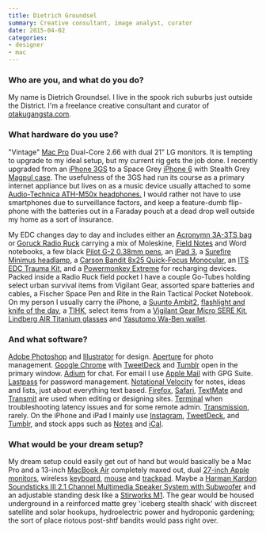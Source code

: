 ```yaml
---
title: Dietrich Groundsel
summary: Creative consultant, image analyst, curator
date: 2015-04-02
categories:
- designer
- mac
---
```


### Who are you, and what do you do?

My name is Dietrich Groundsel. I live in the spook rich suburbs just outside the District. I'm a freelance creative consultant and curator of [otakugangsta.com](http://otakugangsta.com "Dietrich's website.").

### What hardware do you use?

"Vintage" [Mac Pro][mac-pro] Dual-Core 2.66 with dual 21" LG monitors. It is tempting to upgrade to my ideal setup, but my current rig gets the job done. I recently upgraded from an [iPhone 3GS][iphone-3gs] to a Space Grey [iPhone 6][iphone-6] with Stealth Grey [Magpul case][field-case-iphone-6]. The usefulness of the 3GS had run its course as a primary internet appliance but lives on as a music device usually attached to some [Audio-Technica ATH-M50x headphones.][ath-m50x] I would rather not have to use smartphones due to surveillance factors, and keep a feature-dumb flip-phone with the batteries out in a Faraday pouch at a dead drop well outside my home as a sort of insurance.

My EDC changes day to day and includes either an [Acronymn 3A-3TS bag][3a-3ts] or [Goruck Radio Ruck][radio-ruck] carrying a mix of Moleskine, [Field Notes][field-notes] and Word notebooks, a few black [Pilot G-2 0.38mm pens][g2.2], an [iPad 3][ipad-3], a [Surefire Minimus headlamp][minimus], a [Carson Bandit 8x25 Quick-Focus Monocular][bandit-8x25], an [ITS EDC Trauma Kit][edc-trauma-kit], and a [Powermonkey Extreme][powermonkey-extreme-12v] for recharging devices. Packed inside a Radio Ruck field pocket I have a couple Go-Tubes holding select urban survival items from Vigilant Gear, assorted spare batteries and cables, a Fischer Space Pen and Rite in the Rain Tactical Pocket Notebook. On my person I usually carry the iPhone, a [Suunto Ambit2][ambit2], [flashlight and knife of the day](https://instagram.com/p/RgS0Y1hWUB/ "A photo of Dietrich's flashlight and knife."), a [TIHK][], select items from a [Vigilant Gear Micro SERE Kit][micro-sere-kit], [Lindberg AIR Titanium glasses][air] and [Yasutomo Wa-Ben wallet][wa-ben].

### And what software?

[Adobe Photoshop][photoshop] and [Illustrator][] for design. [Aperture][] for photo management. [Google Chrome][chrome] with [TweetDeck][] and [Tumblr][] open in the primary window. [Adium][] for chat. For email I use [Apple Mail][mail] with GPG Suite. [Lastpass][] for password management. [Notational Velocity][notational-velocity] for notes, ideas and lists, just about everything text based. [Firefox][], [Safari][], [TextMate][] and [Transmit][] are used when editing or designing sites. [Terminal][] when troubleshooting latency issues and for some remote admin. [Transmission][], rarely. On the iPhone and iPad I mainly use [Instagram][instagram-ios], [TweetDeck][tweetdeck-ios], and [Tumblr][tumblr-ios], and stock apps such as [Notes][] and [iCal][].

### What would be your dream setup?

My dream setup could easily get out of hand but would basically be a Mac Pro and a 13-inch [MacBook Air][macbook-air] completely maxed out, dual [27-inch Apple monitors][thunderbolt-display], wireless [keyboard][], [mouse][magic-mouse] and [trackpad][magic-trackpad]. Maybe a [Harman Kardon Soundsticks III 2.1 Channel Multimedia Speaker System with Subwoofer][soundsticks-iii] and an adjustable standing desk like a [Stirworks M1][stir-kinetic-desk-m1]. The gear would be housed underground in a reinforced matte grey 'iceberg stealth shack' with discreet satellite and solar hookups, hydroelectric power and hydroponic gardening; the sort of place riotous post-shtf bandits would pass right over.

[3a-3ts]: http://acrnm.com/product.php?id=532 "A bag."
[adium]: https://en.wikipedia.org/wiki/Adium "A multi-protocol chat application for the Mac."
[air]: http://web.archive.org/web/20190506063742/https://lindberg.com/showroom/men/air "Titanium eyeglasses."
[ambit2]: https://www.suunto.com/en-US/Products/Sports-Watches/Suunto-Ambit2/Suunto-Ambit2-Black/ "A GPS-powered sports watch."
[aperture]: https://en.wikipedia.org/wiki/Aperture_(software) "Photo editing and management software for Mac OS X."
[ath-m50x]: http://web.archive.org/web/20230724192127/https://www.audio-technica.com/en-us/ath-m50x "Over-the-ear headphones."
[bandit-8x25]: http://web.archive.org/web/20150417020014/http://www.amazon.com:80/Carson-Bandit-Quick-Focus-Monocular-BA-825/dp/B0000XOB7U "A monocular."
[chrome]: https://www.google.com/intl/en/chrome/ "A WebKit-based browser, where each tab runs in its own thread."
[edc-trauma-kit]: http://web.archive.org/web/20160419235230/https://store.itstactical.com/its-edc-trauma-kit.html "A pocket trauma kit."
[field-case-iphone-6]: https://www.magpul.com/products/magpul™-field-case-–-iphone®-6 "A case for the iPhone 6."
[field-notes]: https://fieldnotesbrand.com/ "A brand of notebooks."
[firefox]: https://www.mozilla.org/en-US/firefox/new/ "A cross-platform open-source web browser."
[g2.2]: https://www.jetpens.com/Pilot-G2-Original-Gel-Pens/ct/610 "A pen."
[ical]: https://en.wikipedia.org/wiki/Calendar_(Apple) "The calendar software included with macOS."
[illustrator]: https://www.adobe.com/products/illustrator.html "A vector graphics editor."
[instagram-ios]: https://apps.apple.com/us/app/instagram/id389801252 "A photo taking/sharing app."
[ipad-3]: https://www.apple.com/ipad/ "A tablet device with a retina display."
[iphone-3gs]: https://en.wikipedia.org/wiki/IPhone_3GS "A 3 megapixel smartphone."
[iphone-6]: https://en.wikipedia.org/wiki/IPhone_6 "A smartphone."
[keyboard]: https://www.apple.com/us/shop/goto/mac/accessories "The keyboard."
[lastpass]: https://www.lastpass.com/ "A password manager."
[mac-pro]: https://www.apple.com/mac-pro/ "The Intel-based Mac tower computer."
[macbook-air]: https://www.apple.com/macbook-air/ "A very thin laptop."
[magic-mouse]: https://en.wikipedia.org/wiki/Magic_Mouse "A multi-touch mouse."
[magic-trackpad]: https://en.wikipedia.org/wiki/Magic_Trackpad "A trackpad for desktop machines."
[mail]: https://en.wikipedia.org/wiki/Mail_(application) "The default Mac OS X mail client."
[micro-sere-kit]: http://monderno.com/news/vigilant-gear-micro-sere-kit/ "A survival and escape kit."
[minimus]: http://web.archive.org/web/20151114233726/http://www.surefire.com:80/illumination/headlamps/minimus.html "A headlamp."
[notational-velocity]: https://notational.net/ "A clever note-taking app for the Mac."
[notes]: https://en.wikipedia.org/wiki/Notes_(Apple) "A note-taking application included with Mac OS X."
[photoshop]: https://www.adobe.com/products/photoshop.html "A bitmap image editor."
[powermonkey-extreme-12v]: http://web.archive.org/web/20160920053108/https://www.powertraveller.com/en/shop/portable-chargers/outdoor-adventure/powermonkey-extreme-12v/ "A solar-powered charger."
[radio-ruck]: https://blog.goruck.com/gear/radio-ruck-explained/ "A rugged backpack."
[safari]: https://www.apple.com/safari/ "A fast web browser."
[soundsticks-iii]: https://en.wikipedia.org/wiki/Harman_Kardon#SoundSticks "Swanky-looking computer speakers."
[stir-kinetic-desk-m1]: http://web.archive.org/web/20190506093322/https://www.stirworks.com/stir-kinetic-desk-m1/ "A standing desk."
[terminal]: https://en.wikipedia.org/wiki/Terminal_(OS_X) "A console application included with Mac OS X."
[textmate]: https://macromates.com/ "A text editor for the Mac."
[thunderbolt-display]: https://www.apple.com/displays/ "A Thunderbolt-powered monitor."
[tihk]: https://tihk.co/ "A handcuff key."
[transmission]: https://transmissionbt.com/ "A BitTorrent client."
[transmit]: https://panic.com/transmit/ "An FTP/SFTP client for the Mac."
[tumblr-ios]: https://apps.apple.com/us/app/tumblr/id305343404 "A Tumblr client app."
[tumblr]: https://www.tumblr.com/ "An online personal publishing platform."
[tweetdeck-ios]: http://web.archive.org/web/20220210082641/https://apps.apple.com/gb/app/tweetdeck-by-twitter/id485812721 "A Twitter/Facebook client for iOS."
[tweetdeck]: https://about.twitter.com/en/products/tweetdeck "A multi-column Twitter client."
[wa-ben]: http://www.yasutomo2020.com/wallet.htm "A Cuben Fiber wallet."
